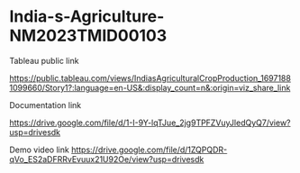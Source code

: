 # India-s-Agriculture-NM2023TMID00103
Tableau public link

https://public.tableau.com/views/IndiasAgriculturalCropProduction_16971881099660/Story1?:language=en-US&:display_count=n&:origin=viz_share_link

Documentation link

https://drive.google.com/file/d/1-I-9Y-lqTJue_2jg9TPFZVuyJledQyQ7/view?usp=drivesdk

Demo video link 
https://drive.google.com/file/d/1ZQPQDR-qVo_ES2aDFRRvEvuux21U92Oe/view?usp=drivesdk
